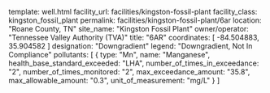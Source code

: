 template: well.html
facility_url: facilities/kingston-fossil-plant
facility_class: kingston_fossil_plant
permalink: facilities/kingston-fossil-plant/6ar
location: "Roane County, TN"
site_name: "Kingston Fossil Plant"
owner/operator: "Tennessee Valley Authority (TVA)"
title: "6AR"
coordinates: [
  -84.504883,
  35.904582
]
designation: "Downgradient"
legend: "Downgradient, Not In Compliance"
pollutants: [
  {
  type: "Mn",
  name: "Manganese",
  health_base_standard_exceeded: "LHA",
  number_of_times_in_exceedance: "2",
  number_of_times_monitored: "2",
  max_exceedance_amount: "35.8",
  max_allowable_amount: "0.3",
  unit_of_measurement: "mg/L"
  }
]
